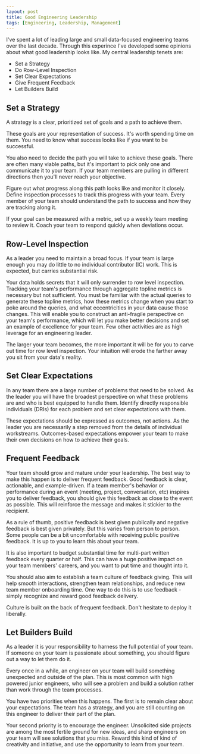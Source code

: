 ```yaml
---
layout: post
title: Good Engineering Leadership
tags: [Engineering, Leadership, Management]
---
```

<script> 
  (function(i,s,o,g,r,a,m){i['GoogleAnalyticsObject']=r;i[r]=i[r]||function(){
  (i[r].q=i[r].q||[]).push(arguments)},i[r].l=1*new Date();a=s.createElement(o),
  m=s.getElementsByTagName(o)[0];a.async=1;a.src=g;m.parentNode.insertBefore(a,m)
  })(window,document,'script','https://www.google-analytics.com/analytics.js','ga');

  ga('create', 'UA-82391879-1', 'auto');
  ga('send', 'pageview');

</script>
I've spent a lot of leading large and small data-focused engineering teams over the last decade. Through this experince I've developed some opinions about what good leadership looks like. My central leadership tenets are:
- Set a Strategy
- Do Row-Level Inspection
- Set Clear Expectations
- Give Frequent Feedback
- Let Builders Build



## Set a Strategy
A strategy is a clear, prioritized set of goals and a path to achieve them.

These goals are your representation of success. It's worth spending time on them. You need to know what success looks like if you want to be successful.

You also need to decide the path you will take to achieve these goals. There are often many viable paths, but it's important to pick only one and communicate it to your team. If your team members are pulling in different directions then you'll never reach your objective.

Figure out what progress along this path looks like and monitor it closely. Define inspection processes to track this progress with your team. Every member of your team should understand the path to success and how they are tracking along it.

If your goal can be measured with a metric, set up a weekly team meeting to review it. Coach your team to respond quickly when deviations occur.

## Row-Level Inspection
As a leader you need to maintain a broad focus. If your team is large enough you may do little to no individual contributor (IC) work. This is expected, but carries substantial risk.

Your data holds secrets that it will only surrender to row level inspection. Tracking your team's performance through aggregate topline metrics is necessary but not sufficient. You must be familiar with the actual queries to generate these topline metrics, how these metrics change when you start to poke around the queries, and what eccentricities in your data cause those changes. This will enable you to construct an anti-fragile perspective on your team's performance, which will let you make better decisions and set an example of excellence for your team. Few other activities are as high leverage for an engineering leader.

The larger your team becomes, the more important it will be for you to carve out time for row level inspection. Your intuition will erode the farther away you sit from your data's reality. 


## Set Clear Expectations

In any team there are a large number of problems that need to be solved. As the leader you will have the broadest perspective on what these problems are and who is best equipped to handle them. Identify directly responsible individuals (DRIs) for each problem and set clear expectations with them. 

These expectations should be expressed as outcomes, not actions. As the leader you are necessarily a step removed from the details of individual workstreams. Outcomes-based expectations empower your team to make their own decisions on how to achieve their goals.


## Frequent Feedback
Your team should grow and mature under your leadership. The best way to make this happen is to deliver frequent feedback. Good feedback is clear, actionable, and example-driven. If a team member's behavior or performance during an event (meeting, project, conversation, etc) inspires you to deliver feedback, you should give this feedback as close to the event as possible. This will reinforce the message and makes it stickier to the recipient.

As a rule of thumb, positive feedback is best given publically and negative feedback is best given privately. But this varies from person to person. Some people can be a bit uncomfortable with receiving public positive feedback. It is up to you to learn this about your team.

It is also important to budget substantial time for multi-part written feedback every quarter or half. This can have a huge positive impact on your team members' careers, and you want to put time and thought into it. 

You should also aim to establish a team culture of feedback giving. This will help smooth interactions, strengthen team relationships, and reduce new team member onboarding time. One way to do this is to use feedback - simply recognize and reward good feedback delivery. 

Culture is built on the back of frequent feedback. Don't hesitate to deploy it liberally.


## Let Builders Build
As a leader it is your responsibility to harness the full potential of your team. If someone on your team is passionate about something, you should figure out a way to let them do it.

Every once in a while, an engineer on your team will build something unexpected and outside of the plan. This is most common with high powered junior engineers, who will see a problem and build a solution rather than work through the team processes. 

You have two priorities when this happens. The first is to remain clear about your expectations. The team has a strategy, and you are still counting on this engineer to deliver their part of the plan. 

Your second priority is to encourage the engineer. Unsolicited side projects are among the most fertile ground for new ideas, and sharp engineers on your team will see solutions that you miss. Reward this kind of kind of creativity and initiative, and use the opportunity to learn from your team.




<!-- However, don't lose sight of your strategy. Your team members abilities and passions should further the goals of the team, not distract them. -->



<!-- Have clear top goals (metrics, behaviors, deliverables) and their relative priorities 
Have a clear picture of how these goals will be achieved (strategy)
Know what progress towards these goals looks like - stand up the inspection tools and processes to track this progress


the last several years leading large and small teams in a variety of different organizations. 

 -->
<!-- Well specified outcomes are measurable or binary... -->


<!-- 
For each problem you need to clearly identify a directly responsible individual (DRI), and communicate this broadly. 


You know the role that everyone needs to play for the team to be successful. Communicate this expectation clearly to every person on the team. No team member will have the same broad perspective that you have. Use this 

Have a clear picture of what everyone needs to deliver to achieve these goals
Communicate this expectation clearly to each person on the team
Express expectations as outcomes, not actions -->



<!-- 
Clear, actionable, example-driven
Delivered as close to the event as possible
Positive feedback in public, negative feedback in private
Budget time for quarterly feedback writing, reward and congratulate good feedback delivery -->

<!--  is critical that you understand your data as well as most members of your team. You don't
As an engineering team leader, thre is likely a data source tht

There are metrics that your team is responsible for
IF

Every EM and TL look at row-level event data every quarter. This is the highest leverage IC-adjacent activity
 -->


<!-- Often what the engineer built might be different from what you think is most important for them to be working on. This is

 It can be te

Some engineers are better at building than leading. Other engineers simply love to build and spend their evenings and weekends doing it for free. 


-->





